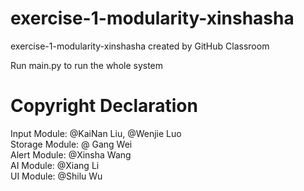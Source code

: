 # exercise-1-modularity-xinshasha
exercise-1-modularity-xinshasha created by GitHub Classroom

Run main.py to run the whole system

# Copyright Declaration
Input Module: @KaiNan Liu, @Wenjie Luo<br/>
Storage Module: @ Gang Wei<br/>
Alert Module: @Xinsha Wang<br/>
AI Module: @Xiang Li<br/>
UI Module: @Shilu Wu<br/>
